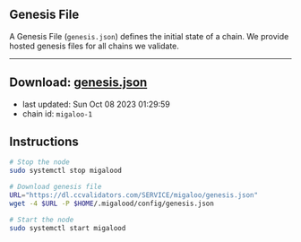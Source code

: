 ## Genesis File
A Genesis File (`genesis.json`) defines the initial state of a chain. We provide hosted genesis files for all chains we validate.

---
**Download: [genesis.json](https://dl.ccvalidators.com/SERVICE/migaloo/genesis.json)**
---

- last updated: Sun Oct 08 2023 01:29:59
- chain id: `migaloo-1`

## Instructions
```sh
# Stop the node
sudo systemctl stop migalood

# Download genesis file
URL="https://dl.ccvalidators.com/SERVICE/migaloo/genesis.json"
wget -4 $URL -P $HOME/.migalood/config/genesis.json

# Start the node
sudo systemctl start migalood
```
